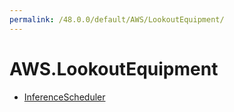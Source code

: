 ```yaml
---
permalink: /48.0.0/default/AWS/LookoutEquipment/
---
```


# AWS.LookoutEquipment



* [InferenceScheduler](InferenceScheduler.md)